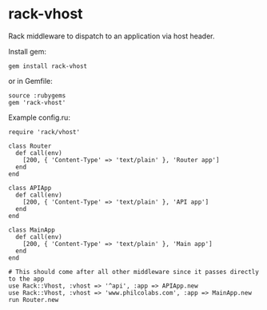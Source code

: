rack-vhost
==========

Rack middleware to dispatch to an application via host header.

Install gem:

    gem install rack-vhost

or in Gemfile:

    source :rubygems
    gem 'rack-vhost'

Example config.ru:

    require 'rack/vhost'

    class Router
      def call(env)
        [200, { 'Content-Type' => 'text/plain' }, 'Router app']
      end
    end

    class APIApp
      def call(env)
        [200, { 'Content-Type' => 'text/plain' }, 'API app']
      end
    end

    class MainApp
      def call(env)
        [200, { 'Content-Type' => 'text/plain' }, 'Main app']
      end
    end

    # This should come after all other middleware since it passes directly to the app
    use Rack::Vhost, :vhost => '^api', :app => APIApp.new
    use Rack::Vhost, :vhost => 'www.philcolabs.com', :app => MainApp.new
    run Router.new
